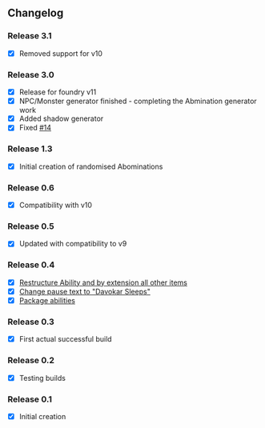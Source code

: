 ## Changelog
### Release 3.1
- [x] Removed support for v10
### Release 3.0
- [x] Release for foundry v11
- [x] NPC/Monster generator finished - completing the Abmination generator work
- [x] Added shadow generator
- [x] Fixed [#14](https://github.com/bithir/symbaroum-bithir-mod/issues/14)
### Release 1.3
- [x] Initial creation of randomised Abominations
### Release 0.6
- [x] Compatibility with v10
### Release 0.5
- [x] Updated with compatibility to v9
### Release 0.4
- [x] [Restructure Ability and by extension all other items](https://github.com/bithir/symbaroum-bithir-mod/issues/8)
- [x] [Change pause text to "Davokar Sleeps"](https://github.com/bithir/symbaroum-bithir-mod/issues/7)
- [x] [Package abilities](https://github.com/bithir/symbaroum-bithir-mod/issues/6)
### Release 0.3
- [x] First actual successful build
### Release 0.2
- [x]  Testing builds
### Release 0.1
- [x] Initial creation
